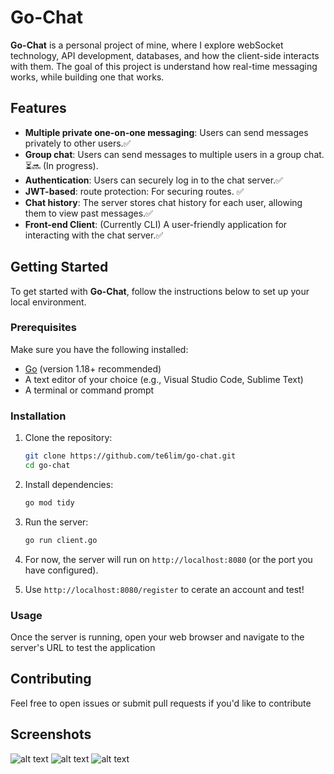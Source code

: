 # Go-Chat

**Go-Chat** is a personal project of mine, where I explore webSocket technology, API development, databases, and how the client-side interacts with them. The goal of this project is understand how real-time messaging works, while building one that works.

## Features

- **Multiple private one-on-one messaging**: Users can send messages privately to other users.✅
- **Group chat**: Users can send messages to multiple users in a group chat.⏳🔜 (In progress).
- **Authentication**: Users can securely log in to the chat server.✅
- **JWT-based**: route protection: For securing routes. ✅
- **Chat history**: The server stores chat history for each user, allowing them to view past messages.✅
- **Front-end Client**: (Currently CLI) A user-friendly application for interacting with the chat server.✅

## Getting Started

To get started with **Go-Chat**, follow the instructions below to set up your local environment.

### Prerequisites

Make sure you have the following installed:

- [Go](https://golang.org/dl/) (version 1.18+ recommended)
- A text editor of your choice (e.g., Visual Studio Code, Sublime Text)
- A terminal or command prompt

### Installation

1. Clone the repository:

   ```bash
   git clone https://github.com/te6lim/go-chat.git
   cd go-chat
   ```

2. Install dependencies:

   ```bash
   go mod tidy
   ```

3. Run the server:

   ```bash
   go run client.go
   ```

4. For now, the server will run on `http://localhost:8080` (or the port you have configured).

5. Use `http://localhost:8080/register` to cerate an account and test!

### Usage

Once the server is running, open your web browser and navigate to the server's URL to test the application

## Contributing

Feel free to open issues or submit pull requests if you'd like to contribute

## Screenshots

![alt text](<screenshots/Screenshot 2025-03-29 at 6.30.50 PM.png>) ![alt text](<screenshots/Screenshot 2025-03-29 at 6.30.37 PM.png>) ![alt text](<screenshots/Screenshot 2025-03-29 at 5.58.23 PM.png>)

